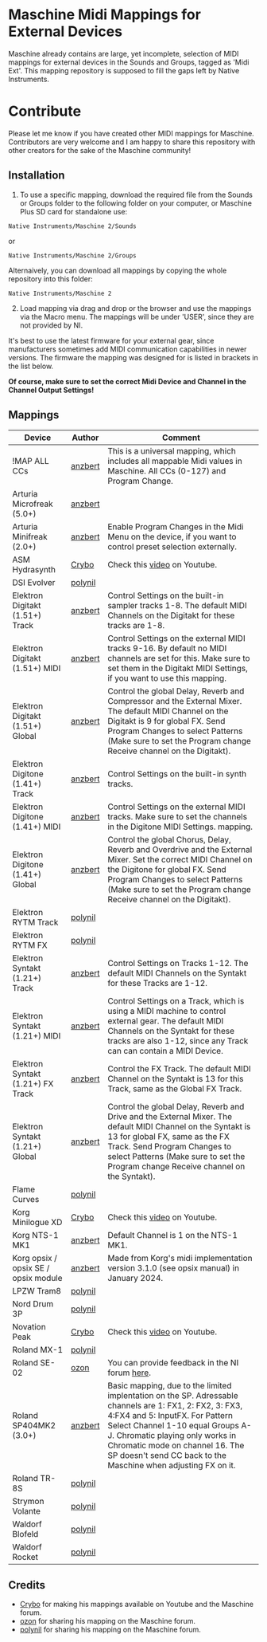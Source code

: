 # Maschine Midi Mappings for External Devices

Maschine already contains are large, yet incomplete, selection of MIDI mappings for external devices in the Sounds and Groups, tagged as 'Midi Ext'. This mapping repository is supposed to fill the gaps left by Native Instruments.

# Contribute

Please let me know if you have created other MIDI mappings for Maschine. Contributors are very welcome and I am happy to share this repository with other creators for the sake of the Maschine community!

## Installation

1. To use a specific mapping, download the required file from the Sounds or Groups folder to the following folder on your computer, or Maschine Plus SD card for standalone use:

`Native Instruments/Maschine 2/Sounds`

or

`Native Instruments/Maschine 2/Groups`

Alternaively, you can download all mappings by copying the whole repository into this folder:

`Native Instruments/Maschine 2`

2. Load mapping via drag and drop or the browser and use the mappings via the Macro menu. The mappings will be under 'USER', since they are not provided by NI.

It's best to use the latest firmware for your external gear, since manufacturers sometimes add MIDI communication capabilities in newer versions. The firmware the mapping was designed for is listed in brackets in the list below.

**Of course, make sure to set the correct Midi Device and Channel in the Channel Output Settings!**

## Mappings

| Device                               | Author                                                              | Comment                                                                                                                                                                                                                                                                                                              |
| ------------------------------------ | ------------------------------------------------------------------- | -------------------------------------------------------------------------------------------------------------------------------------------------------------------------------------------------------------------------------------------------------------------------------------------------------------------- |
| !MAP ALL CCs                         | [anzbert](https://community.native-instruments.com/profile/anzbert) | This is a universal mapping, which includes all mappable Midi values in Maschine. All CCs (0-127) and Program Change.                                                                                                                                                                                                |
| Arturia Microfreak (5.0+)            | [anzbert](https://community.native-instruments.com/profile/anzbert) |                                                                                                                                                                                                                                                                                                                      |
| Arturia Minifreak (2.0+)             | [anzbert](https://community.native-instruments.com/profile/anzbert) | Enable Program Changes in the Midi Menu on the device, if you want to control preset selection externally.                                                                                                                                                                                                           |
| ASM Hydrasynth                       | [Crybo](https://www.youtube.com/@crybo)                             | Check this [video](https://www.youtube.com/watch?v=BRC1RV1-Bgw) on Youtube.                                                                                                                                                                                                                                          |
| DSI Evolver                          | [polynil](https://community.native-instruments.com/profile/polynil) |                                                                                                                                                                                                                                                                                                                      |
| Elektron Digitakt (1.51+) Track      | [anzbert](https://community.native-instruments.com/profile/anzbert) | Control Settings on the built-in sampler tracks 1-8. The default MIDI Channels on the Digitakt for these tracks are 1-8.                                                                                                                                                                                             |
| Elektron Digitakt (1.51+) MIDI       | [anzbert](https://community.native-instruments.com/profile/anzbert) | Control Settings on the external MIDI tracks 9-16. By default no MIDI channels are set for this. Make sure to set them in the Digitakt MIDI Settings, if you want to use this mapping.                                                                                                                               |
| Elektron Digitakt (1.51+) Global     | [anzbert](https://community.native-instruments.com/profile/anzbert) | Control the global Delay, Reverb and Compressor and the External Mixer. The default MIDI Channel on the Digitakt is 9 for global FX. Send Program Changes to select Patterns (Make sure to set the Program change Receive channel on the Digitakt).                                                                  |
| Elektron Digitone (1.41+) Track      | [anzbert](https://community.native-instruments.com/profile/anzbert) | Control Settings on the built-in synth tracks.                                                                                                                                                                                                                                                                       |
| Elektron Digitone (1.41+) MIDI       | [anzbert](https://community.native-instruments.com/profile/anzbert) | Control Settings on the external MIDI tracks. Make sure to set the channels in the Digitone MIDI Settings. mapping.                                                                                                                                                                                                  |
| Elektron Digitone (1.41+) Global     | [anzbert](https://community.native-instruments.com/profile/anzbert) | Control the global Chorus, Delay, Reverb and Overdrive and the External Mixer. Set the correct MIDI Channel on the Digitone for global FX. Send Program Changes to select Patterns (Make sure to set the Program change Receive channel on the Digitakt).                                                            |
| Elektron RYTM Track                  | [polynil](https://community.native-instruments.com/profile/polynil) |                                                                                                                                                                                                                                                                                                                      |
| Elektron RYTM FX                     | [polynil](https://community.native-instruments.com/profile/polynil) |
| Elektron Syntakt (1.21+) Track       | [anzbert](https://community.native-instruments.com/profile/anzbert) | Control Settings on Tracks 1-12. The default MIDI Channels on the Syntakt for these Tracks are 1-12.                                                                                                                                                                                                                 |
| Elektron Syntakt (1.21+) MIDI        | [anzbert](https://community.native-instruments.com/profile/anzbert) | Control Settings on a Track, which is using a MIDI machine to control external gear. The default MIDI Channels on the Syntakt for these tracks are also 1-12, since any Track can can contain a MIDI Device.                                                                                                         |
| Elektron Syntakt (1.21+) FX Track    | [anzbert](https://community.native-instruments.com/profile/anzbert) | Control the FX Track. The default MIDI Channel on the Syntakt is 13 for this Track, same as the Global FX Track.                                                                                                                                                                                                     |
| Elektron Syntakt (1.21+) Global      | [anzbert](https://community.native-instruments.com/profile/anzbert) | Control the global Delay, Reverb and Drive and the External Mixer. The default MIDI Channel on the Syntakt is 13 for global FX, same as the FX Track. Send Program Changes to select Patterns (Make sure to set the Program change Receive channel on the Syntakt).                                                  |
| Flame Curves                         | [polynil](https://community.native-instruments.com/profile/polynil) |                                                                                                                                                                                                                                                                                                                      |
| Korg Minilogue XD                    | [Crybo](https://www.youtube.com/@crybo)                             | Check this [video](https://www.youtube.com/watch?v=iT-_8rAE6-A) on Youtube.                                                                                                                                                                                                                                          |
| Korg NTS-1 MK1                       | [anzbert](https://community.native-instruments.com/profile/anzbert) | Default Channel is 1 on the NTS-1 MK1.                                                                                                                                                                                                                                                                               |
| Korg opsix / opsix SE / opsix module | [anzbert](https://community.native-instruments.com/profile/anzbert) | Made from Korg's midi implementation version 3.1.0 (see opsix manual) in January 2024.                                                                                                                                                                                                                               |
| LPZW Tram8                           | [polynil](https://community.native-instruments.com/profile/polynil) |                                                                                                                                                                                                                                                                                                                      |
| Nord Drum 3P                         | [polynil](https://community.native-instruments.com/profile/polynil) |                                                                                                                                                                                                                                                                                                                      |
| Novation Peak                        | [Crybo](https://www.youtube.com/@crybo)                             | Check this [video](https://www.youtube.com/watch?v=6yqgPkWPHl4) on Youtube.                                                                                                                                                                                                                                          |
| Roland MX-1                          | [polynil](https://community.native-instruments.com/profile/polynil) |                                                                                                                                                                                                                                                                                                                      |
| Roland SE-02                         | [ozon](https://community.native-instruments.com/profile/36333/ozon) | You can provide feedback in the NI forum [here](https://community.native-instruments.com/discussion/comment/125532).                                                                                                                                                                                                 |
| Roland SP404MK2 (3.0+)               | [anzbert](https://community.native-instruments.com/profile/anzbert) | Basic mapping, due to the limited implentation on the SP. Adressable channels are 1: FX1, 2: FX2, 3: FX3, 4:FX4 and 5: InputFX. For Pattern Select Channel 1-10 equal Groups A-J. Chromatic playing only works in Chromatic mode on channel 16. The SP doesn't send CC back to the Maschine when adjusting FX on it. |
| Roland TR-8S                         | [polynil](https://community.native-instruments.com/profile/polynil) |                                                                                                                                                                                                                                                                                                                      |
| Strymon Volante                      | [polynil](https://community.native-instruments.com/profile/polynil) |                                                                                                                                                                                                                                                                                                                      |
| Waldorf Blofeld                      | [polynil](https://community.native-instruments.com/profile/polynil) |                                                                                                                                                                                                                                                                                                                      |
| Waldorf Rocket                       | [polynil](https://community.native-instruments.com/profile/polynil) |                                                                                                                                                                                                                                                                                                                      |

## Credits

- [Crybo](https://www.youtube.com/@crybo) for making his mappings available on Youtube and the Maschine forum.
- [ozon](https://community.native-instruments.com/profile/36333/ozon) for sharing his mapping on the Maschine forum.
- [polynil](https://community.native-instruments.com/profile/polynil) for sharing his mapping on the Maschine forum.
